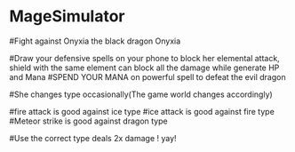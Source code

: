 # MageSimulator

#Fight against Onyxia the black dragon Onyxia 

#Draw your defensive spells on your phone to block her elemental attack, shield with the same element can block all the damage while generate HP and Mana 
#SPEND YOUR MANA on powerful spell to defeat the evil dragon

#She changes type occasionally(The game world changes accordingly)

#fire attack is good against ice type
#ice attack is good against fire type
#Meteor strike is good against dragon type

#Use the correct type deals 2x damage ! yay!

